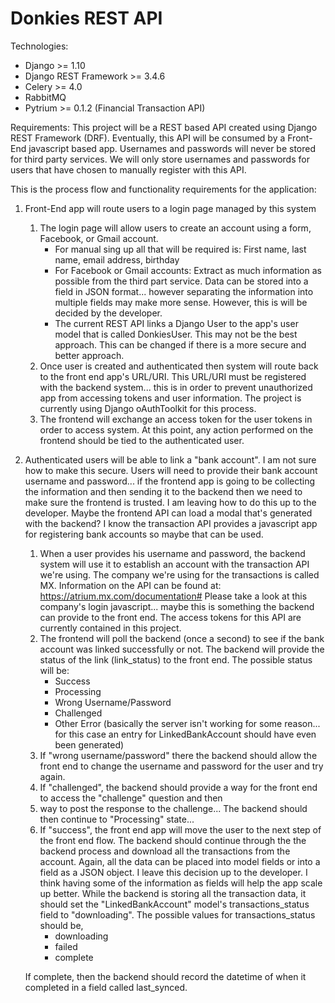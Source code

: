 # Donkies REST API

Technologies:
- Django >= 1.10
- Django REST Framework >= 3.4.6
- Celery >= 4.0
- RabbitMQ
- Pytrium >= 0.1.2 (Financial Transaction API)


Requirements:
This project will be a REST based API created using Django REST Framework (DRF).
Eventually, this API will be consumed by a Front-End javascript based app.
Usernames and passwords will never be stored for third party services. We will only store usernames and
passwords for users that have chosen to manually register with this API.

This is the process flow and functionality requirements for the application:

1. Front-End app will route users to a login page managed by this system
    1. The login page will allow users to create an account using a form, Facebook, or Gmail account.
        - For manual sing up all that will be required is:
            First name, last name, email address, birthday
        - For Facebook or Gmail accounts:
            Extract as much information as possible from the third part service.
            Data can be stored into a field in JSON format... however separating the information into multiple fields
            may make more sense. However, this is will be decided by the developer.
        - The current REST API links a Django User to the app's user model that is called DonkiesUser. This may not
        be the best approach. This can be changed if there is a more secure and better approach.
    2. Once user is created and authenticated then system will route back to the front end app's URL/URI.
    This URL/URI must be registered with the backend system... this is in order to prevent unauthorized app from
    accessing tokens and user information. The project is currently using Django oAuthToolkit for this process.
    3. The frontend will exchange an access token for the user tokens in order to access system. At this point,
    any action performed on the frontend should be tied to the authenticated user.

2. Authenticated users will be able to link a "bank account". I am not sure how to make this secure. Users will need to provide their bank account username and password... if the frontend app is going to be collecting the information and then sending it to the backend then we need to make sure the frontend is trusted. I am leaving how to do this up to the developer. Maybe the frontend API can load a modal that's generated with the backend? I know the transaction API provides a javascript app for registering bank accounts so maybe that can be used.
    1. When a user provides his username and password, the backend system will use it to establish an account with
    the transaction API we're using. The company we're using for the transactions is called MX. Information on the
    API can be found at: https://atrium.mx.com/documentation#
    Please take a look at this company's login javascript... maybe this is something the backend can provide to the
    front end. The access tokens for this API are currently contained in this project.
    2. The frontend will poll the backend (once a second) to see if the bank account was linked successfully or not.
    The backend will provide the status of the link (link_status) to the front end. The possible status will be:
        - Success
        - Processing
        - Wrong Username/Password
        - Challenged
        - Other Error (basically the server isn't working for some reason... for this case an entry for LinkedBankAccount should have even been generated)
    3. If "wrong username/password" there the backend should allow the front end to change the username and password
    for the user and try again.
    4. If "challenged", the backend should provide a way for the front end to access the "challenge" question and then
    5. way to post the response to the challenge... The backend should then continue to "Processing" state...
    6. If "success", the front end app will move the user to the next step of the front end flow.
    The backend should continue through the the backend process and download all the transactions from the account.
    Again, all the data can be placed into model fields or into a field as a JSON object. I leave this
    decision up to the developer. I think having some of the information as fields will help the app scale up better.
    While the backend is storing all the transaction data, it should set the "LinkedBankAccount" model's
    transactions_status field to "downloading". 
    The possible values for transactions_status should be,
        - downloading
        - failed
        - complete

    If complete, then the backend should record the datetime of when it completed in a field called last_synced.


